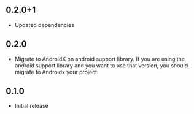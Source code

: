 ## 0.2.0+1

* Updated dependencies

## 0.2.0

* Migrate to AndroidX on android support library. 
If you are using the android support library and you want to use that version, you should migrate to Androidx your project. 

## 0.1.0

* Initial release
